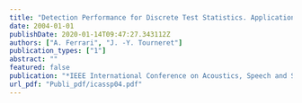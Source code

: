 ```yaml
---
title: "Detection Performance for Discrete Test Statistics. Application to Low-Flux Imagery"
date: 2004-01-01
publishDate: 2020-01-14T09:47:27.343112Z
authors: ["A. Ferrari", "J. -Y. Tourneret"]
publication_types: ["1"]
abstract: ""
featured: false
publication: "*IEEE International Conference on Acoustics, Speech and Signal Processing (ICASSP)*"
url_pdf: "Publi_pdf/icassp04.pdf"
---
```


